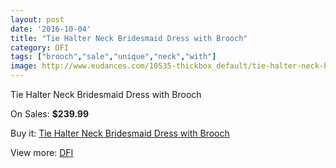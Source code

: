 ```yaml
---
layout: post
date: '2016-10-04'
title: "Tie Halter Neck Bridesmaid Dress with Brooch"
category: DFI
tags: ["brooch","sale","unique","neck","with"]
image: http://www.eudances.com/10535-thickbox_default/tie-halter-neck-bridesmaid-dress-with-brooch.jpg
---
```

Tie Halter Neck Bridesmaid Dress with Brooch

On Sales: **$239.99**
<a href="https://www.eudances.com/en/dfi/3417-tie-halter-neck-bridesmaid-dress-with-brooch.html"><amp-img layout="responsive" width="600" height="600" src="//www.eudances.com/10535-thickbox_default/tie-halter-neck-bridesmaid-dress-with-brooch.jpg" alt="Tie Halter Neck Bridesmaid Dress with Brooch 0" /></a>
<a href="https://www.eudances.com/en/dfi/3417-tie-halter-neck-bridesmaid-dress-with-brooch.html"><amp-img layout="responsive" width="600" height="600" src="//www.eudances.com/10536-thickbox_default/tie-halter-neck-bridesmaid-dress-with-brooch.jpg" alt="Tie Halter Neck Bridesmaid Dress with Brooch 1" /></a>
<a href="https://www.eudances.com/en/dfi/3417-tie-halter-neck-bridesmaid-dress-with-brooch.html"><amp-img layout="responsive" width="600" height="600" src="//www.eudances.com/10537-thickbox_default/tie-halter-neck-bridesmaid-dress-with-brooch.jpg" alt="Tie Halter Neck Bridesmaid Dress with Brooch 2" /></a>
<a href="https://www.eudances.com/en/dfi/3417-tie-halter-neck-bridesmaid-dress-with-brooch.html"><amp-img layout="responsive" width="600" height="600" src="//www.eudances.com/10538-thickbox_default/tie-halter-neck-bridesmaid-dress-with-brooch.jpg" alt="Tie Halter Neck Bridesmaid Dress with Brooch 3" /></a>

Buy it: [Tie Halter Neck Bridesmaid Dress with Brooch](https://www.eudances.com/en/dfi/3417-tie-halter-neck-bridesmaid-dress-with-brooch.html "Tie Halter Neck Bridesmaid Dress with Brooch")

View more: [DFI](https://www.eudances.com/en/61-DFI "DFI")